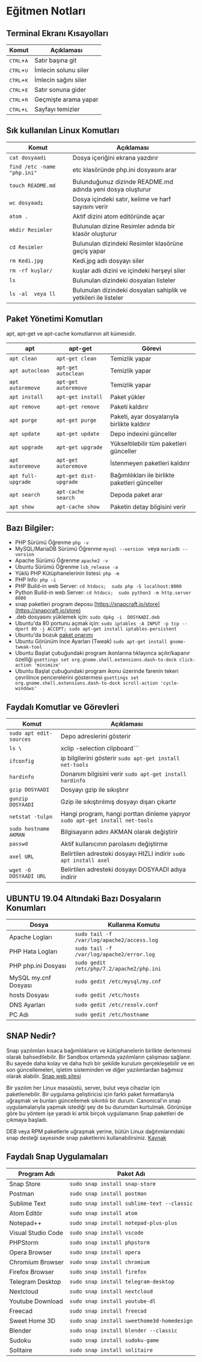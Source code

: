 # Eğitmen Notları

## Terminal Ekranı Kısayolları
Komut | Açıklaması
------------ | -------------
<kbd>CTRL</kbd>+<kbd>A</kbd> | Satır başına git
<kbd>CTRL</kbd>+<kbd>U</kbd> | İmlecin solunu siler
<kbd>CTRL</kbd>+<kbd>K</kbd> | İmlecin sağını siler
<kbd>CTRL</kbd>+<kbd>E</kbd> | Satır sonuna gider
<kbd>CTRL</kbd>+<kbd>R</kbd> | Geçmişte arama yapar
<kbd>CTRL</kbd>+<kbd>L</kbd> | Sayfayı temizler


## Sık kullanılan Linux Komutları
Komut | Açıklaması
------------ | -------------
```cat dosyaadi```| Dosya içeriğini ekrana yazdırır
```find /etc -name "php.ini" ```| etc klasöründe php.ini dosyasını arar
```touch README.md```| Bulunduğunuz dizinde README.md adında yeni dosya oluşturur
```wc dosyaadı```| Dosya içindeki satır, kelime ve harf sayısını verir
```atom . ```| Aktif dizini atom editöründe açar
```mkdir Resimler```| Bulunulan dizine Resimler adında bir klasör oluşturur
```cd Resimler```| Bulunulan dizindeki Resimler klasörüne geçiş yapar
```rm Kedi.jpg```| Kedi.jpg adlı dosyayı siler
```rm -rf kuşlar/```|kuşlar adlı dizini ve içindeki herşeyi siler
```ls```|Bulunulan dizindeki dosyaları listeler
```ls -al  veya ll```|Bulunulan dizindeki dosyaları sahiplik ve yetkileri ile listeler

## Paket Yönetimi Komutları
apt, apt-get ve apt-cache komutlarının alt kümesidir.

apt|apt-get|Görevi
--- | --- | ---
```apt clean```|```apt-get clean```|Temizlik yapar
```apt autoclean```|```apt-get autoclean```|Temizlik yapar
```apt autoremove```|```apt-get autoremove```|Temizlik yapar
```apt install```|```apt-get install```|Paket yükler
```apt remove```|```apt-get remove```|Paketi kaldırır
```apt purge```|```apt-get purge```|Paketi, ayar dosyalarıyla birlikte kaldırır
```apt update```|```apt-get update```|Depo indexini günceller
```apt upgrade```|```apt-get upgrade```|Yükseltilebilir tüm paketleri günceller
```apt autoremove```|```apt-get autoremove```|İstenmeyen paketleri kaldırır
```apt full-upgrade```|```apt-get dist-upgrade```|Bağımlılıkları ile birlikte paketleri günceller
```apt search```|```apt-cache search```|Depoda paket arar
```apt show```|```apt-cache show```|Paketin detay bilgisini verir

## Bazı Bilgiler:
- PHP Sürümü Öğrenme ```php -v```
- MySQL/MariaDB Sürümü Öğrenme ```mysql --version ``` veya ```mariadb --version ``` 
- Apache Sürümü Öğrenme ```apache2 -v```
- Ubuntu Sürümü Öğrenme ```lsb_release -a```
- Yüklü PHP Kütüphanelerinin listesi: ```php -m```
- PHP Info: ```php -i```
- PHP Build-in web Server: ```cd htdocs;  sudo php -S localhost:8000```
- Python Build-in web Server: ```cd htdocs;  sudo python3 -m http.server 8080```
- snap paketleri program deposu [https://snapcraft.io/store](https://snapcraft.io/store)
- .deb dosyasını yüklemek için: ```sudo dpkg -i  DOSYAADI.deb```
- Ubuntu'da 80 portunu açmak için: ```sudo iptables -A INPUT -p tcp --dport 80 -j ACCEPT; sudo apt-get install iptables-persistent```
- Ubuntu'da bozuk [paket onarımı](https://www.techbrown.com/fix-broken-packages-ubuntu-16-04/)
- Ubuntu Görünüm İnce Ayarları (Tweak) ```sudo apt-get install gnome-tweak-tool```
- Ubuntu Başlat çubuğundaki program ikonlarına tıklayınca açılır/kapanır özelliği ```gsettings set org.gnome.shell.extensions.dash-to-dock click-action 'minimize'```
- Ubuntu Başlat çubuğundaki program ikonu üzerinde farenin tekeri çevrilince pencerelerini göstermesi ```gsettings set org.gnome.shell.extensions.dash-to-dock scroll-action 'cycle-windows'```

## Faydalı Komutlar ve Görevleri
Komut | Açıklaması
------------ | -------------
```sudo apt edit-sources```|Depo adreslerini gösterir
```ls \```| xclip -selection clipboard```|Komut çıktısını panoya kopyalar ```sudo apt-get install xlicp```
```ifconfig```|ip bilgilerini gösterir ```sudo apt-get install net-tools```
```hardinfo```| Donanım bilgisini verir ```sudo apt-get install hardinfo```
```gzip DOSYAADI```|Dosyayı gzip ile sıkıştırır
```gunzip DOSYAADI```|Gzip ile sıkıştırılmış dosyayı dışarı çıkartır
```netstat -tulpn```|Hangi program, hangi porttan dinleme yapıyor ```sudo apt-get install net-tools```
```sudo hostname AKMAN```|Bilgisayarın adını AKMAN olarak değiştirir
```passwd```|Aktif kullanıcının parolasını değiştirme
```axel URL```|Belirtilen adresteki dosyayı HIZLI indirir ```sudo apt install axel```
```wget -O DOSYAADI URL```|Belirtilen adresteki dosyayı DOSYAADI adıya indirir


## UBUNTU 19.04 Altındaki Bazı Dosyaların Konumları
Dosya | Kullanma Komutu
------------ | -------------
Apache Logları|```sudo tail -f /var/log/apache2/access.log```
PHP Hata Logları|```sudo tail -f /var/log/apache2/error.log```
PHP php.ini Dosyası|```sudo gedit /etc/php/7.2/apache2/php.ini```
MySQL my.cnf Dosyası|```sudo gedit /etc/mysql/my.cnf```
hosts Dosyası|```sudo gedit /etc/hosts```
DNS Ayarları|```sudo gedit /etc/resolv.conf```
PC Adı|```sudo gedit /etc/hostname```


## SNAP Nedir?
Snap yazılımları kısaca bağımlılıkların ve kütüphanelerin birlikte derlenmesi olarak bahsedilebilir. Bir Sandbox ortamında yazılımların çalışması sağlanır. Bu sayede daha kolay ve daha hızlı  bir şekilde kurulum gerçekleşebilir ve en son güncellemeleri, işletim sisteminden ve diğer yazılımlardan bağımsız olarak alabilir. [Snap web sitesi](https://snapcraft.io/store)

Bir yazılım her Linux masaüstü, server, bulut veya cihazlar için paketlenebilir. Bir uygulama geliştiricisi için farklı paket formatlarıyla uğraşmak ve bunları güncellemek sıkıntılı bir durum. Canonical’ın snap uygulamalarıyla yapmak istediği şey de bu durumdan kurtulmak. Görünüşe göre bu yöntem işe yaradı ki artık birçok uygulamanın Snap paketleri de çıkmaya başladı. 

DEB veya RPM paketlerle uğraşmak yerine, bütün Linux dağıtımlarındaki snap desteği sayesinde snap paketlerini kullanabilirsiniz. [Kaynak](https://www.sistemlinux.org/2018/05/linux-snap-uygulamalari-nasil-kurulur.html)

## Faydalı Snap Uygulamaları
Program Adı| Paket Adı
------------ | -------------
Snap Store|```sudo snap install snap-store```
Postman|```sudo snap install postman```
Sublime Text|```sudo snap install sublime-text --classic```
Atom Editör|```sudo snap install atom```
Notepad++|```sudo snap install notepad-plus-plus```
Visual Studio Code|```sudo snap install vscode```
PHPStorm|```sudo snap install phpstorm```
Opera Browser|```sudo snap install opera```
Chromium Browser|```sudo snap install chromium```
Firefox Browser|```sudo snap install firefox```
Telegram Desktop|```sudo snap install telegram-desktop```
Nextcloud|```sudo snap install nextcloud```
Youtube Download|```sudo snap install youtube-dl```
Freecad|```sudo snap install freecad```
Sweet Home 3D|```sudo snap install sweethome3d-homedesign```
Blender|```sudo snap install blender --classic```
Sudoku|```sudo snap install sudoku-game```
Solitaire|```sudo snap install solitaire```






